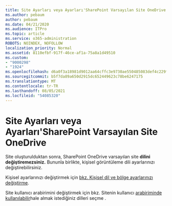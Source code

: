 ```yaml
---
title: Site Ayarları veya Ayarları'SharePoint Varsayılan Site OneDrive
ms.author: pebaum
author: pebaum
ms.date: 04/21/2020
ms.audience: ITPro
ms.topic: article
ms.service: o365-administration
ROBOTS: NOINDEX, NOFOLLOW
localization_priority: Normal
ms.assetid: 8110efbf-917f-46ce-af1a-75a8a1d49510
ms.custom:
- "9000298"
- "1924"
ms.openlocfilehash: d6a0f3a18981d9012aa64cffc3e9730ae550485083def4c229f1b2235ff98403
ms.sourcegitcommit: b5f7da89a650d2915dc652449623c78be6247175
ms.translationtype: MT
ms.contentlocale: tr-TR
ms.lasthandoff: 08/05/2021
ms.locfileid: "54085320"
---
```

# <a name="change-the-default-site-language-in-sharepoint-or-onedrive"></a>Site Ayarları veya Ayarları'SharePoint Varsayılan Site OneDrive 

Site oluşturulduktan sonra, SharePoint OneDrive varsayılan site **dilini değiştiremezsiniz.** Bununla birlikte, kişisel görüntüleme dili ayarlarınızı değiştirebilirsiniz.

Kişisel ayarlarınızı değiştirmek için [bkz. Kişisel dil ve bölge ayarlarınızı değiştirme](https://support.office.com/article/Change-your-personal-language-and-region-settings-caa1fccc-bcdb-42f3-9e5b-45957647ffd7).

Site kullanıcı arabirimini değiştirmek için bkz. Sitenin kullanıcı [arabiriminde kullanılabilir](https://support.office.com/article/choose-the-languages-you-want-to-make-available-for-a-site-s-user-interface-16d3a83c-05ab-4b50-8fbb-ff576a3351e8)hale almak istediğiniz dilleri seçme .

